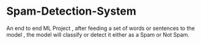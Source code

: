 # Spam-Detection-System
An end to end ML Project , after feeding a set of words or sentences to the model , the model will classify or detect it either as a Spam or Not Spam.
